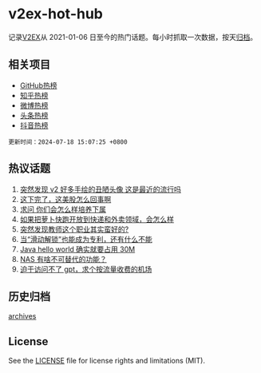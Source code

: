 # v2ex-hot-hub

 记录[V2EX](https://www.v2ex.com/)从 2021-01-06 日至今的热门话题。每小时抓取一次数据，按天[归档](archives)。
 
 ## 相关项目

- [GitHub热榜](https://github.com/snaildev/github-hot-hub)
- [知乎热榜](https://github.com/snaildev/zhihu-hot-hub)
- [微博热榜](https://github.com/snaildev/weibo-hot-hub)
- [头条热榜](https://github.com/snaildev/toutiao-hot-hub)
- [抖音热榜](https://github.com/snaildev/douyin-hot-hub)


 `更新时间：2024-07-18 15:07:25 +0800`

## 热议话题

1. [突然发现 v2 好多手绘的丑陋头像 这是最近的流行吗](https://www.v2ex.com/t/1058194)
1. [这下完了，这美股怎么回事啊](https://www.v2ex.com/t/1058156)
1. [求问 你们会怎么样培养下属](https://www.v2ex.com/t/1058173)
1. [如果把萝卜快跑开放到快递和外卖领域，会怎么样](https://www.v2ex.com/t/1058163)
1. [突然发现教师这个职业其实蛮好的?](https://www.v2ex.com/t/1058231)
1. [当“滑动解锁”也能成为专利，还有什么不能](https://www.v2ex.com/t/1058026)
1. [Java hello world 确实就要占用 30M](https://www.v2ex.com/t/1058120)
1. [NAS 有啥不可替代的功能？](https://www.v2ex.com/t/1058136)
1. [迫于访问不了 gpt，求个按流量收费的机场](https://www.v2ex.com/t/1058174)

## 历史归档

[archives](archives)

## License

See the [LICENSE](LICENSE) file for license rights and limitations (MIT).
